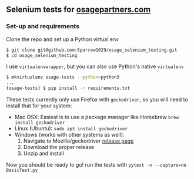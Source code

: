 ## Selenium tests for [osagepartners.com](https://www.osagepartners.com)

### Set-up and requirements
Clone the repo and set up a Python virtual env

```bash
$ git clone git@github.com:Sparrow1029/osage_selenium_testing.git
$ cd osage_selenium_testing
```
I use `virtualenvwrapper`, but you can also use Python's native `virtualenv`
```bash
$ mkvirtualenv osage-tests --python=python3
...
(osage-tests) $ pip install -r requirements.txt
```
These tests currently only use Firefox with `geckodriver`, so you will need to install that for your system:
* Mac OSX:
Easiest is to use a package manager like Homebrew
   `brew install geckodriver`
* Linux (Ubuntu):
   `sudo apt install geckodriver`
* Windows (works with other systems as well):
   1. Navigate to Mozilla/geckodriver [release page](https://github.com/mozilla/geckodriver/releases)
   2. Download the proper release
   3. Unzip and install

Now you should be ready to go!
run the tests with `pytest -v --capture=no BasicTest.py`
